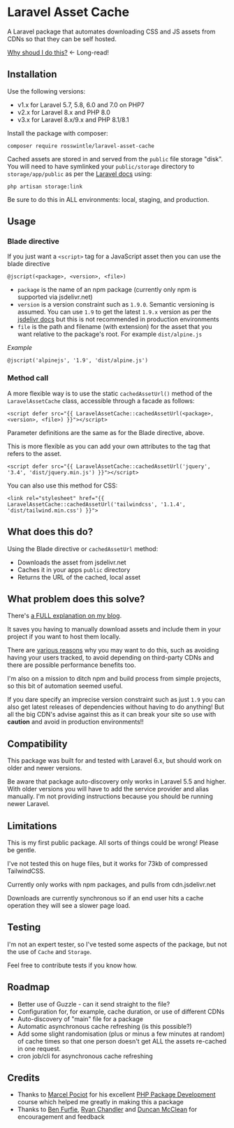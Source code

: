 # Laravel Asset Cache

A Laravel package that automates downloading CSS and JS assets from CDNs so that
they can be self hosted.

[Why shoud I do this?](https://rosswintle.uk/2020/02/laravel-statamic-asset-cacher-for-js-css-dependencies/) <- Long-read!

## Installation

Use the following versions:

* v1.x for Laravel 5.7, 5.8, 6.0 and 7.0 on PHP7
* v2.x for Laravel 8.x and PHP 8.0
* v3.x for Laravel 8.x/9.x and PHP 8.1/8.1

Install the package with composer:

```
composer require rosswintle/laravel-asset-cache
```

Cached assets are stored in and served from the `public` file storage "disk". You will need to have symlinked your `public/storage` directory to `storage/app/public` as per the [Laravel docs](https://laravel.com/docs/8.x/filesystem#the-public-disk) using:

```
php artisan storage:link
```

Be sure to do this in ALL environments: local, staging, and production.

## Usage

### Blade directive

If you just want a `<script>` tag for a JavaScript asset then you can use the blade directive

```
@jscript(<package>, <version>, <file>)
```

* `package` is the name of an npm package (currently only npm is supported via jsdelivr.net)
* `version` is a version constraint such as `1.9.0`. Semantic versioning is assumed. You can use `1.9` to get the latest `1.9.x` version as per the [jsdelivr docs](https://www.jsdelivr.com/features) but this is not recommended in production environments
* `file` is the path and filename (with extension) for the asset that you want relative to the package's root. For example `dist/alpine.js`

_Example_

```
@jscript('alpinejs', '1.9', 'dist/alpine.js')
```

### Method call

A more flexible way is to use the static `cachedAssetUrl()` method of the `LaravelAssetCache` class, accessible through a facade as follows:

```
<script defer src="{{ LaravelAssetCache::cachedAssetUrl(<package>, <version>, <file>) }}"></script>
```

Parameter definitions are the same as for the Blade directive, above.

This is more flexible as you can add your own attributes to the tag that refers to the asset.

```
<script defer src="{{ LaravelAssetCache::cachedAssetUrl('jquery', '3.4', 'dist/jquery.min.js') }}"></script>
```

You can also use this method for CSS:

```
<link rel="stylesheet" href="{{ LaravelAssetCache::cachedAssetUrl('tailwindcss', '1.1.4', 'dist/tailwind.min.css') }}">
```

## What does this do?

Using the Blade directive or `cachedAssetUrl` method:

* Downloads the asset from jsdelivr.net
* Caches it in your apps `public` directory
* Returns the URL of the cached, local asset

## What problem does this solve?

There's [a FULL explanation on my blog](https://rosswintle.uk/2020/02/laravel-statamic-asset-cacher-for-js-css-dependencies/).

It saves you having to manually download assets and include them in your project if you want to host them locally.

There are [various reasons](https://csswizardry.com/2019/05/self-host-your-static-assets/) why you may want to do this, such as avoiding having your users tracked, to avoid depending on third-party CDNs and there are possible performance benefits too.

I'm also on a mission to ditch npm and build process from simple projects, so this bit of automation seemed useful.

If you dare specify an imprecise version constraint such as just `1.9` you can also get latest releases of dependencies without having to do anything! But all the big CDN's advise against this as it can break your site so use with __caution__ and avoid in production environments!!

## Compatibility

This package was built for and tested with Laravel 6.x, but should work on older and newer versions.

Be aware that package auto-discovery only works in Laravel 5.5 and higher. With older versions you will have to add the service provider and alias manually. I'm not providing instructions because you should be running newer Laravel.

## Limitations

This is my first public package. All sorts of things could be wrong! Please be gentle.

I've not tested this on huge files, but it works for 73kb of compressed TailwindCSS.

Currently only works with npm packages, and pulls from cdn.jsdelivr.net

Downloads are currently synchronous so if an end user hits a cache operation they will see a slower page load.

## Testing

I'm not an expert tester, so I've tested some aspects of the package, but not the use of `Cache` and `Storage`.

Feel free to contribute tests if you know how.

## Roadmap

* Better use of Guzzle - can it send straight to the file?
* Configuration for, for example, cache duration, or use of different CDNs
* Auto-discovery of "main" file for a package
* Automatic asynchronous cache refreshing (is this possible?)
* Add some slight randomisation (plus or minus a few minutes at random) of cache times so that one person doesn't get ALL the assets re-cached in one request.
* cron job/cli for asynchronous cache refreshing

## Credits

* Thanks to [Marcel Pociot](https://twitter.com/marcelpociot) for his excellent [PHP Package Development](https://phppackagedevelopment.com/) course which helped me greatly in making this a package
* Thanks to [Ben Furfie](https://twitter.com/frontendben), [Ryan Chandler](https://twitter.com/ryangjchandler) and [Duncan McClean](https://twitter.com/damcclean) for encouragement and feedback
